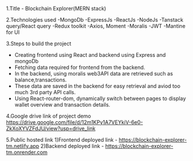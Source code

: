 1.Title - Blockchain Explorer(MERN stack)

2.Technologies used
  -MongoDb
  -ExpressJs 
  -ReactJs
  -NodeJs
  -Tanstack query/React query
  -Redux toolkit
  -Axios, Moment
  -Moralis
  -JWT
  -Mantine for UI

3.Steps to build the project
  - Creating frontend using React and backend using Express and mongoDb
  - Fetching data required for frontend from the backend.
  - In the backend, using moralis web3API data are retrieved such as balance,transactions.
  - These data are saved in the backend for easy retrieval and aviod too much 3rd party API calls.
  - Using React-router-dom, dynamically switch between pages to display wallet overview and transaction details.

4.Google drive link of project demo
    https://drive.google.com/file/d/12m1KPy1A7VEYkiV-6e0-ZkXoXYVZFdJU/view?usp=drive_link

5.Public hosted link
    1)Frontend deployed link - https://blockchain-explorer-tm.netlify.app
    2)Backend deployed link - https://blockchain-explorer-tm.onrender.com
